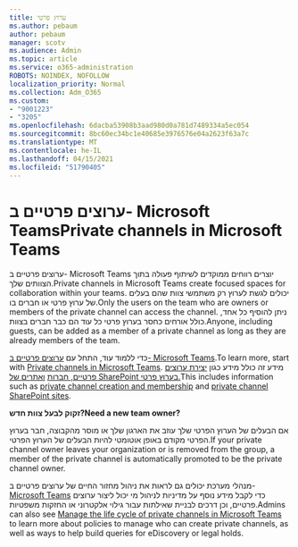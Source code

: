 ```yaml
---
title: ערוץ פרטי
ms.author: pebaum
author: pebaum
manager: scotv
ms.audience: Admin
ms.topic: article
ms.service: o365-administration
ROBOTS: NOINDEX, NOFOLLOW
localization_priority: Normal
ms.collection: Adm_O365
ms.custom:
- "9001223"
- "3205"
ms.openlocfilehash: 6dacba53908b3aad980d0a781d7489334a5ec054
ms.sourcegitcommit: 8bc60ec34bc1e40685e3976576e04a2623f63a7c
ms.translationtype: MT
ms.contentlocale: he-IL
ms.lasthandoff: 04/15/2021
ms.locfileid: "51790405"
---
```

# <a name="private-channels-in-microsoft-teams"></a><span data-ttu-id="06b4e-102">ערוצים פרטיים ב- Microsoft Teams</span><span class="sxs-lookup"><span data-stu-id="06b4e-102">Private channels in Microsoft Teams</span></span>

<span data-ttu-id="06b4e-103">ערוצים פרטיים ב- Microsoft Teams יוצרים רווחים ממוקדים לשיתוף פעולה בתוך הצוותים שלך.</span><span class="sxs-lookup"><span data-stu-id="06b4e-103">Private channels in Microsoft Teams create focused spaces for collaboration within your teams.</span></span> <span data-ttu-id="06b4e-104">יכולים לגשת לערוץ רק משתמשי צוות שהם בעלים של ערוץ פרטי או חברים בו.</span><span class="sxs-lookup"><span data-stu-id="06b4e-104">Only the users on the team who are owners or members of the private channel can access the channel.</span></span> <span data-ttu-id="06b4e-105">ניתן להוסיף כל אחד, כולל אורחים כחסר בערוץ פרטי כל עוד הם כבר חברים בצוות.</span><span class="sxs-lookup"><span data-stu-id="06b4e-105">Anyone, including guests, can be added as a member of a private channel as long as they are already members of the team.</span></span>

<span data-ttu-id="06b4e-106">כדי ללמוד עוד, התחל עם [ערוצים פרטיים ב- Microsoft Teams](https://docs.microsoft.com/MicrosoftTeams/private-channels).</span><span class="sxs-lookup"><span data-stu-id="06b4e-106">To learn more, start with [Private channels in Microsoft Teams](https://docs.microsoft.com/MicrosoftTeams/private-channels).</span></span> <span data-ttu-id="06b4e-107">מידע זה כולל מידע כגון [יצירת ערוצים פרטיים, חברות](https://docs.microsoft.com/MicrosoftTeams/private-channels#private-channel-creation-and-membership) [ואתרים של SharePoint בערוץ פרטי.](https://docs.microsoft.com/MicrosoftTeams/private-channels#private-channel-sharepoint-sites)</span><span class="sxs-lookup"><span data-stu-id="06b4e-107">This includes information such as [private channel creation and membership](https://docs.microsoft.com/MicrosoftTeams/private-channels#private-channel-creation-and-membership) and [private channel SharePoint sites](https://docs.microsoft.com/MicrosoftTeams/private-channels#private-channel-sharepoint-sites).</span></span>

<span data-ttu-id="06b4e-108">**זקוק לבעל צוות חדש?**</span><span class="sxs-lookup"><span data-stu-id="06b4e-108">**Need a new team owner?**</span></span>

<span data-ttu-id="06b4e-109">אם הבעלים של הערוץ הפרטי שלך עוזב את הארגון שלך או מוסר מהקבוצה, חבר בערוץ הפרטי מקודם באופן אוטומטי להיות הבעלים של הערוץ הפרטי.</span><span class="sxs-lookup"><span data-stu-id="06b4e-109">If your private channel owner leaves your organization or is removed from the group, a member of the private channel is automatically promoted to be the private channel owner.</span></span>

<span data-ttu-id="06b4e-110">מנהלי מערכת יכולים גם לראות את ניהול מחזור החיים של ערוצים פרטיים ב- [Microsoft Teams](https://docs.microsoft.com/MicrosoftTeams/private-channels-life-cycle-management) כדי לקבל מידע נוסף על מדיניות לניהול מי יכול ליצור ערוצים פרטיים, וכן דרכים לבניית שאילתות עבור גילוי אלקטרוני או החזקות משפטיות.</span><span class="sxs-lookup"><span data-stu-id="06b4e-110">Admins can also see [Manage the life cycle of private channels in Microsoft Teams](https://docs.microsoft.com/MicrosoftTeams/private-channels-life-cycle-management) to learn more about policies to manage who can create private channels, as well as ways to help build queries for eDiscovery or legal holds.</span></span>
